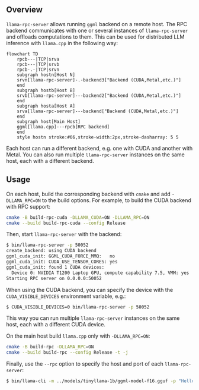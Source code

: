 ## Overview

`llama-rpc-server` allows  running `ggml` backend on a remote host.
The RPC backend communicates with one or several instances of `llama-rpc-server` and offloads computations to them.
This can be used for distributed LLM inference with `llama.cpp` in the following way:

```mermaid
flowchart TD
    rpcb---|TCP|srva
    rpcb---|TCP|srvb
    rpcb-.-|TCP|srvn
    subgraph hostn[Host N]
    srvn[llama-rpc-server]-.-backend3["Backend (CUDA,Metal,etc.)"]
    end
    subgraph hostb[Host B]
    srvb[llama-rpc-server]---backend2["Backend (CUDA,Metal,etc.)"]
    end
    subgraph hosta[Host A]
    srva[llama-rpc-server]---backend["Backend (CUDA,Metal,etc.)"]
    end
    subgraph host[Main Host]
    ggml[llama.cpp]---rpcb[RPC backend]
    end
    style hostn stroke:#66,stroke-width:2px,stroke-dasharray: 5 5
```

Each host can run a different backend, e.g. one with CUDA and another with Metal.
You can also run multiple `llama-rpc-server` instances on the same host, each with a different backend.

## Usage

On each host, build the corresponding backend with `cmake` and add `-DLLAMA_RPC=ON` to the build options.
For example, to build the CUDA backend with RPC support:

```bash
cmake -B build-rpc-cuda -DLLAMA_CUDA=ON -DLLAMA_RPC=ON
cmake --build build-rpc-cuda --config Release
```

Then, start `llama-rpc-server` with the backend:

```bash
$ bin/llama-rpc-server -p 50052
create_backend: using CUDA backend
ggml_cuda_init: GGML_CUDA_FORCE_MMQ:   no
ggml_cuda_init: CUDA_USE_TENSOR_CORES: yes
ggml_cuda_init: found 1 CUDA devices:
  Device 0: NVIDIA T1200 Laptop GPU, compute capability 7.5, VMM: yes
Starting RPC server on 0.0.0.0:50052
```

When using the CUDA backend, you can specify the device with the `CUDA_VISIBLE_DEVICES` environment variable, e.g.:
```bash
$ CUDA_VISIBLE_DEVICES=0 bin/llama-rpc-server -p 50052
```
This way you can run multiple `llama-rpc-server` instances on the same host, each with a different CUDA device.


On the main host build `llama.cpp` only with `-DLLAMA_RPC=ON`:

```bash
cmake -B build-rpc -DLLAMA_RPC=ON
cmake --build build-rpc --config Release -t -j
```

Finally, use the `--rpc` option to specify the host and port of each `llama-rpc-server`:

```bash
$ bin/llama-cli -m ../models/tinyllama-1b/ggml-model-f16.gguf -p "Hello, my name is" --repeat-penalty 1.0 -n 64 --rpc 192.168.88.10:50052,192.168.88.11:50052 -ngl 99
```
